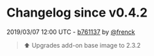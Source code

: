 # Changelog since v0.4.2

2019/03/07 12:00 UTC - [b761137](https://github.com/hassio-addons/addon-portainer/commit/b761137a38e6d7e2b7985194b4a0651e29305ea5) by [@frenck](https://github.com/frenck)
> :arrow_up: Upgrades add-on base image to 2.3.2 

